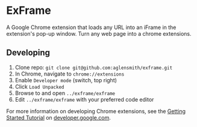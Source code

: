 # ExFrame

A Google Chrome extension that loads any URL into an iFrame in the extension's pop-up window. Turn any web page into a chrome extensions.

## Developing

1. Clone repo: `git clone git@github.com:aglensmith/exframe.git`
2. In Chrome, navigate to `chrome://extensions`
3. Enable `Developer mode` (switch, top right)
4. Click `Load Unpacked`
5. Browse to and open `../exframe/exframe`
6. Edit `../exframe/exframe` with your preferred code editor

For more information on developing Chrome extensions, see the [Getting Started Tutorial](https://developer.chrome.com/extensions/getstarted) on [developer.google.com](https://developer.chrome.com/).
